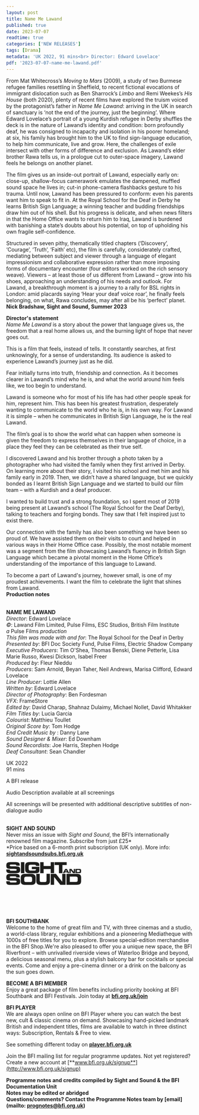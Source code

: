 ```yaml
---
layout: post
title: Name Me Lawand
published: true
date: 2023-07-07
readtime: true
categories: ['NEW RELEASES']
tags: [Drama]
metadata: 'UK 2022, 91 mins<br> Director: Edward Lovelace'
pdf: '2023-07-07-name-me-lawand.pdf'
---
```


From Mat Whitecross’s _Moving to Mars_ (2009), a study of two Burmese refugee families resettling in Sheffield, to recent fictional evocations of immigrant dislocation such as Ben Sharrock’s _Limbo_ and Remi Weekes’s _His House_ (both 2020), plenty of recent films have explored the truism voiced by the protagonist’s father in _Name Me Lawand_: arriving in the UK in search of sanctuary is ‘not the end of the journey, just the beginning’. Where Edward Lovelace’s portrait of a young Kurdish refugee in Derby shuffles the deck is in the nature of Lawand’s identity and condition: born profoundly deaf, he was consigned to incapacity and isolation in his poorer homeland; at six, his family has brought him to the UK to find sign-language education, to help him communicate, live and grow. Here, the challenges of exile intersect with other forms of difference and exclusion. As Lawand’s elder brother Rawa tells us, in a prologue cut to outer-space imagery, Lawand feels he belongs on another planet. 

The film gives us an inside-out portrait of Lawand, especially early on: close-up, shallow-focus camerawork emulates the dampened, muffled sound space he lives in; cut-in phone-camera flashbacks gesture to his trauma. Until now, Lawand has been pressured to conform: even his parents want him to speak to fit in. At the Royal School for the Deaf in Derby he learns British Sign Language; a winning teacher and budding friendships draw him out of his shell. But his progress is delicate, and when news filters in that the Home Office wants to return him to Iraq, Lawand is burdened with banishing a state’s doubts about his potential, on top of upholding his own fragile self-confidence.

Structured in seven pithy, thematically titled chapters (‘Discovery’, ‘Courage’, ‘Truth’, ‘Faith’ etc), the film is carefully, considerately crafted, mediating between subject and viewer through a language of elegant impressionism and collaborative expression rather than more imposing forms of documentary encounter (four editors worked on the rich sensory weave). Viewers – at least those of us different from Lawand – grow into his shoes, approaching an understanding of his needs and outlook. For Lawand, a breakthrough moment is a journey to a rally for BSL rights in London: amid placards saying ‘Hear your deaf voice roar’, he finally feels belonging, on what, Rawa concludes, may after all be his ‘perfect’ planet.   
**Nick Bradshaw, Sight and Sound, Summer 2023**  

**Director's statement**  
_Name Me Lawand_ is a story about the power that language gives us, the freedom that a real home allows us, and the burning light of hope that never goes out.

This is a film that feels, instead of tells. It constantly searches, at first unknowingly, for a sense of understanding. Its audience is asked to experience Lawand’s journey just as he did.

Fear initially turns into truth, friendship and connection. As it becomes clearer in Lawand’s mind who he is, and what the world around him feels like, we too begin to understand.

Lawand is someone who for most of his life has had other people speak for him, represent him. This has been his greatest frustration, desperately wanting to communicate to the world who he is, in his own way. For Lawand it is simple – when he communicates in British Sign Language, he is the real Lawand.

The film’s goal is to show the world what can happen when someone is given the freedom to express themselves in their language of choice, in a place they feel they can be celebrated as their true self.

I discovered Lawand and his brother through a photo taken by a photographer who had visited the family when they first arrived in Derby. On learning more about their story, I visited his school and met him and his family early in 2019. Then, we didn’t have a shared language, but we quickly bonded as I learnt British Sign Language and we started to build our film team – with a Kurdish and a deaf producer.

I wanted to build trust and a strong foundation, so I spent most of 2019 being present at Lawand’s school (The Royal School for the Deaf Derby), talking to teachers and forging bonds. They saw that I felt inspired just to exist there.

Our connection with the family has also been something we have been so proud of. We have assisted them on their visits to court and helped in various ways in their Home Office case. Possibly, the most notable moment was a segment from the film showcasing Lawand’s fluency in British Sign Language which became a pivotal moment in the Home Office’s understanding of the importance of this language to Lawand.

To become a part of Lawand's journey, however small, is one of my proudest achievements. I want the film to celebrate the light that shines from Lawand.  
**Production notes**  
<br>

**NAME ME LAWAND**  
_Director_: Edward Lovelace  
_©_: Lawand Film Limited, Pulse Films, ESC Studios, British Film Institute  
_a_ Pulse Films _production_  
_This film was made with and for_: The Royal School for the Deaf in Derby  
_Presented by_: BFI Doc Society Fund, Pulse Films, Electric Shadow Company  
_Executive Producers_: Tim O'Shea, Thomas Benski, Diene Petterle, Lisa Marie Russo, Kwesi Dickson, Isabel Freer  
_Produced by_: Fleur Nieddu  
_Producers_: Sam Arnold, Beyan Taher, Neil Andrews, Marisa Clifford, Edward Lovelace  
_Line Producer_: Lottie Allen  
_Written by_: Edward Lovelace  
_Director of Photography_: Ben Fordesman  
_VFX_: FrameStore  
_Edited by_: David Charap, Shahnaz Dulaimy, Michael Nollet, David Whitakker  
_Film Titles by_: Lucia Garcia  
_Colourist_: Matthieu Toullet  
_Original Score by_: Tom Hodge  
_End Credit Music by_ : Danny Lane  
_Sound Designer & Mixer_: Ed Downham  
_Sound Recordists_: Joe Harris, Stephen Hodge  
_Deaf Consultant_: Sean Chandler  

UK 2022  
91 mins  

A BFI release  

Audio Description available at all screenings

All screenings will be presented with additional descriptive subtitles of non-dialogue audio
<br><br>


**SIGHT AND SOUND**<br>
Never miss an issue with _Sight and Sound_, the BFI’s internationally renowned film magazine. Subscribe from just £25*<br>
*Price based on a 6-month print subscription (UK only). More info: [**sightandsoundsubs.bfi.org.uk**](https://sightandsoundsubs.bfi.org.uk/subscribe)

<img style="float: left;" src="/img/sight-and-sound.jpg" width="40%" height="40%"><br><br><br><br><br><br><br><br>

**BFI SOUTHBANK**  
Welcome to the home of great film and TV, with three cinemas and a studio, a world-class library, regular exhibitions and a pioneering Mediatheque with 1000s of free titles for you to explore. Browse special-edition merchandise in the BFI Shop.We&#39;re also pleased to offer you a unique new space, the BFI Riverfront – with unrivalled riverside views of Waterloo Bridge and beyond, a delicious seasonal menu, plus a stylish balcony bar for cocktails or special events. Come and enjoy a pre-cinema dinner or a drink on the balcony as the sun goes down.  

**BECOME A BFI MEMBER**  
Enjoy a great package of film benefits including priority booking at BFI Southbank and BFI Festivals. Join today at [**bfi.org.uk/join**](http://www.bfi.org.uk/join)  

**BFI PLAYER**  
 We are always open online on BFI Player where you can watch the best new, cult &amp; classic cinema on demand. Showcasing hand-picked landmark British and independent titles, films are available to watch in three distinct ways: Subscription, Rentals &amp; Free to view.  

See something different today on [**player.bfi.org.uk**](https://player.bfi.org.uk)  

Join the BFI mailing list for regular programme updates. Not yet registered? Create a new account at [**www.bfi.org.uk/signup**](http://www.bfi.org.uk/signup)

**Programme notes and credits compiled by Sight and Sound & the BFI Documentation Unit  
Notes may be edited or abridged  
Questions/comments? Contact the Programme Notes team by [email](mailto: prognotes@bfi.org.uk)**
<!--stackedit_data:
eyJoaXN0b3J5IjpbLTE4NDYxMzU2MDJdfQ==
-->
